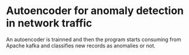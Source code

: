 # Autoencoder for anomaly detection in network traffic

An autoencoder is trainned and then the program starts consuming from Apache kafka and classifies new records as anomalies or not.
